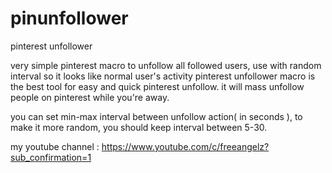 # pinunfollower
pinterest unfollower

very simple pinterest macro to unfollow all followed users, use with random interval so it looks like normal user's activity
pinterest unfollower macro is the best tool for easy and quick pinterest unfollow. it will mass unfollow people on pinterest while you're away.

you can set min-max interval between unfollow action( in seconds ), to make it more random, you should keep interval between 5-30.

my youtube channel :
https://www.youtube.com/c/freeangelz?sub_confirmation=1
